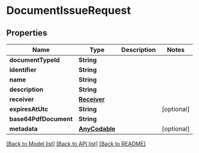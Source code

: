 # DocumentIssueRequest

## Properties
Name | Type | Description | Notes
------------ | ------------- | ------------- | -------------
**documentTypeId** | **String** |  | 
**identifier** | **String** |  | 
**name** | **String** |  | 
**description** | **String** |  | 
**receiver** | [**Receiver**](Receiver.md) |  | 
**expiresAtUtc** | **String** |  | [optional] 
**base64PdfDocument** | **String** |  | 
**metadata** | [**AnyCodable**](.md) |  | [optional] 

[[Back to Model list]](../README.md#documentation-for-models) [[Back to API list]](../README.md#documentation-for-api-endpoints) [[Back to README]](../README.md)


